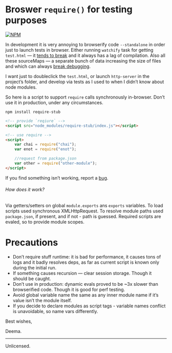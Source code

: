 # Broswer `require()` for testing purposes

[![NPM](https://nodei.co/npm/require-stub.png?downloads=true&downloadRank=true&stars=true)](https://nodei.co/npm/require-stub/)

In development it is very annoying to browserify code `--standalone` in order just to launch tests in browser. Either running `watchify` task for getting `test.html` — it [tends to break](https://github.com/substack/watchify/issues/83) and it always has a lag of compilation. Also all these sourceMaps — a separate bunch of data increasing the size of files and which can always [break debugging](https://github.com/visionmedia/mocha/issues/550).

I want just to doubleclick the `test.html`, or launch `http-server` in the project’s folder, and develop via tests as I used to when I didn’t know about node modules.

So here is a script to support `require` calls synchronously in-browser. Don’t use it in production, under any circumstances.


```shell
npm install require-stub
```

```html
<!-- provide `reqiure` -->
<script src="node_modules/require-stub/index.js"></script>

<!-- use require -->
<script>
	var chai = require("chai");
	var enot = require("enot");

	//request from package.json
	var other = require("other-module");
</script>
```

If you find something isn’t working, report a [bug](https://github.com/dfcreative/require-stub/issues).



###### How does it work?

Via getters/setters on global `module.exports` ans `exports` variables. To load scripts used synchronous XMLHttpRequest. To resolve module paths used `package.json`, if present, and if not - path is guessed.
Required scripts are evaled, so to provide module scopes.


# Precautions

* Don’t require stuff runtime: it is bad for performance, it causes tons of logs and it badly resolves deps, as far as current script is known only during the initial run.
* If something causes recursion — clear session storage. Though it should be caught.
* Don’t use in production: dynamic evals proved to be ~3x slower than browserified code. Though it is good for perf testing.
* Avoid global variable name the same as any inner module name if it’s value isn’t the module itself.
* If you decide to declare modules as script tags - variable names conflict is unavoidable, so name vars differently.


Best wishes,

Deema.


---

Unlicensed.
